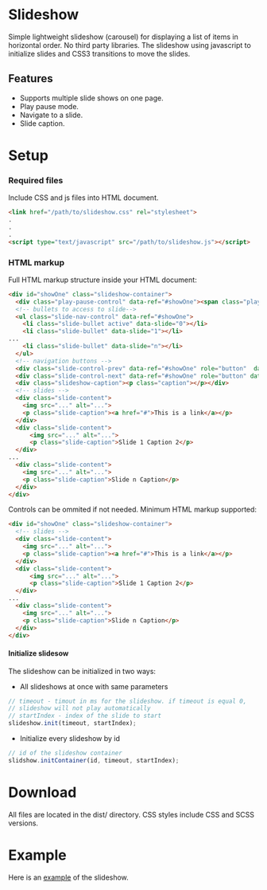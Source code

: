 
# Slideshow

Simple lightweight slideshow (carousel) for displaying a list of items in horizontal order. No third party libraries. The slideshow using javascript to initialize slides and CSS3 transitions to move the slides.

## Features
- Supports multiple slide shows on one page.
- Play pause mode.
- Navigate to a slide.
- Slide caption.

# Setup

### Required files

Include CSS and js files into HTML document.

```html
<link href="/path/to/slideshow.css" rel="stylesheet">
.
.
.
<script type="text/javascript" src="/path/to/slideshow.js"></script>
```


### HTML markup
Full HTML markup structure inside your HTML document:
```html
<div id="showOne" class="slideshow-container">
  <div class="play-pause-control" data-ref="#showOne"><span class="play-btn"></span></div>
  <!-- bullets to access to slide-->
  <ul class="slide-nav-control" data-ref="#showOne">
    <li class="slide-bullet active" data-slide="0"></li>
    <li class="slide-bullet" data-slide="1"></li>
...
    <li class="slide-bullet" data-slide="n"></li>
  </ul>
  <!-- navigation buttons -->
  <div class="slide-control-prev" data-ref="#showOne" role="button"  data-slide="prev"><span class="arrow-left"></span></div>
  <div class="slide-control-next" data-ref="#showOne" role="button" data-slide="next"><span class="arrow-right"></span></div>
  <div class="slideshow-caption"><p class="caption"></p></div>
  <!-- slides -->
  <div class="slide-content">
    <img src="..." alt="...">
    <p class="slide-caption"><a href="#">This is a link</a></p>
  </div>
  <div class="slide-content">
      <img src="..." alt="...">
      <p class="slide-caption">Slide 1 Caption 2</p>
  </div>
...
  <div class="slide-content">
    <img src="..." alt="...">
    <p class="slide-caption">Slide n Caption</p>
  </div>
</div>
```
Controls can be ommited if not needed. Minimum HTML markup supported:
```html
<div id="showOne" class="slideshow-container">
  <!-- slides -->
  <div class="slide-content">
    <img src="..." alt="...">
    <p class="slide-caption"><a href="#">This is a link</a></p>
  </div>
  <div class="slide-content">
      <img src="..." alt="...">
      <p class="slide-caption">Slide 1 Caption 2</p>
  </div>
...
  <div class="slide-content">
    <img src="..." alt="...">
    <p class="slide-caption">Slide n Caption</p>
  </div>
</div>
```

#### Initialize slidesow

The slideshow can be initialized in two ways:
- All slideshows at once with same parameters
```javascript
// timeout - timout in ms for the slideshow. if timeout is equal 0,
// slideshow will not play automatically
// startIndex - index of the slide to start
slideshow.init(timeout, startIndex);
````
- Initialize every slideshow by id
```javascript
// id of the slideshow container
slidshow.initContainer(id, timeout, startIndex);
```


# Download
All files are located in the dist/ directory. CSS styles include CSS and SCSS versions.

# Example

Here is an [example](https://olegoseev.github.io/slideshow/) of the slideshow.

